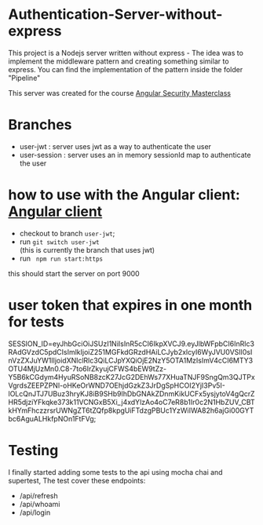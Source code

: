 # Authentication-Server-without-express

This project is a Nodejs server written without express - 
The idea was to implement the middleware pattern and creating something similar to express.
You can find the implementation of the pattern inside the folder "Pipeline"

This server was created for the course [Angular Security Masterclass](https://www.udemy.com/course/angular-security/)

# Branches

- user-jwt : server uses jwt as a way to authenticate the user
- user-session : server uses an in memory sessionId map to authenticate the user

# how to use with the Angular client: [Angular client](https://github.com/matteo9966/angular-jwt-authentication)

- checkout to branch `user-jwt`;
- run `git switch user-jwt` <br>
(this is currently the branch that uses jwt)
- run ` npm run start:https`

this should start the server on port 9000

# user token that expires in one month for tests

SESSION_ID=eyJhbGciOiJSUzI1NiIsInR5cCI6IkpXVCJ9.eyJlbWFpbCI6InRlc3RAdGVzdC5pdCIsImlkIjoiZ251MGFkdGRzdHAiLCJyb2xlcyI6WyJVU0VSIl0sInVzZXJuYW1lIjoidXNlclRlc3QiLCJpYXQiOjE2NzY5OTA1MzIsImV4cCI6MTY3OTU4MjUzMn0.C8-7to6IrZkyujCFWS4bEW9tZz-Y5B6kCGdym4HyuRSoNB8zcK27JcG2DEhWs77XHuaTNJF9SngQm3QJTPxVgrdsZEEPZPNl-oHKeOrWND7OEhjdGzkZ3JrDgSpHCOI2YjI3Pv5I-lOLcQnJTJ7UBuz3hryKJ8iB9SHb9lhDbGNAkZDnmKikUCFx5ysjytoV4gQcrZHR5djziYFkqke373k11VCNGxB5Xi_j4xdYlzAo4oC7eR8b1Ir0c2N1HbZUV_CBTkHYmFhczzrsrUWNgZT6tZQfp8kpgUiFTdzgPBUc1YzWiIWA82h6ajGi00GYTbc6AguALHkfpNOn1FtFVg;


# Testing
I finally started adding some tests to the api using mocha chai and supertest,
The test cover these endpoints:

- /api/refresh
- /api/whoami 
- /api/login

